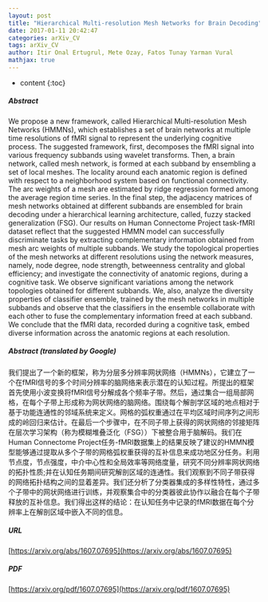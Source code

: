 ```yaml
---
layout: post
title: "Hierarchical Multi-resolution Mesh Networks for Brain Decoding"
date: 2017-01-11 20:42:47
categories: arXiv_CV
tags: arXiv_CV
author: Itir Onal Ertugrul, Mete Ozay, Fatos Tunay Yarman Vural
mathjax: true
---
```


* content
{:toc}

##### Abstract
We propose a new framework, called Hierarchical Multi-resolution Mesh Networks (HMMNs), which establishes a set of brain networks at multiple time resolutions of fMRI signal to represent the underlying cognitive process. The suggested framework, first, decomposes the fMRI signal into various frequency subbands using wavelet transforms. Then, a brain network, called mesh network, is formed at each subband by ensembling a set of local meshes. The locality around each anatomic region is defined with respect to a neighborhood system based on functional connectivity. The arc weights of a mesh are estimated by ridge regression formed among the average region time series. In the final step, the adjacency matrices of mesh networks obtained at different subbands are ensembled for brain decoding under a hierarchical learning architecture, called, fuzzy stacked generalization (FSG). Our results on Human Connectome Project task-fMRI dataset reflect that the suggested HMMN model can successfully discriminate tasks by extracting complementary information obtained from mesh arc weights of multiple subbands. We study the topological properties of the mesh networks at different resolutions using the network measures, namely, node degree, node strength, betweenness centrality and global efficiency; and investigate the connectivity of anatomic regions, during a cognitive task. We observe significant variations among the network topologies obtained for different subbands. We, also, analyze the diversity properties of classifier ensemble, trained by the mesh networks in multiple subbands and observe that the classifiers in the ensemble collaborate with each other to fuse the complementary information freed at each subband. We conclude that the fMRI data, recorded during a cognitive task, embed diverse information across the anatomic regions at each resolution.

##### Abstract (translated by Google)
我们提出了一个新的框架，称为分层多分辨率网状网络（HMMNs），它建立了一个在fMRI信号的多个时间分辨率的脑网络来表示潜在的认知过程。所提出的框架首先使用小波变换将fMRI信号分解成各个频率子带。然后，通过集合一组局部网格，在每个子带上形成称为网状网络的脑网络。围绕每个解剖学区域的地点相对于基于功能连通性的邻域系统来定义。网格的弧权重通过在平均区域时间序列之间形成的岭回归来估计。在最后一个步骤中，在不同子带上获得的网状网络的邻接矩阵在层次学习架构（称为模糊堆叠泛化（FSG））下被整合用于脑解码。我们在Human Connectome Project任务-fMRI数据集上的结果反映了建议的HMMN模型能够通过提取从多个子带的网格弧权重获得的互补信息来成功地区分任务。利用节点度，节点强度，中介中心性和全局效率等网络度量，研究不同分辨率网状网络的拓扑性质;并在认知任务期间研究解剖区域的连通性。我们观察到不同子带获得的网络拓扑结构之间的显着差异。我们还分析了分类器集成的多样性特性，通过多个子带中的网状网络进行训练，并观察集合中的分类器彼此协作以融合在每个子带释放的互补信息。我们得出这样的结论：在认知任务中记录的fMRI数据在每个分辨率上在解剖区域中嵌入不同的信息。

##### URL
[https://arxiv.org/abs/1607.07695](https://arxiv.org/abs/1607.07695)

##### PDF
[https://arxiv.org/pdf/1607.07695](https://arxiv.org/pdf/1607.07695)

